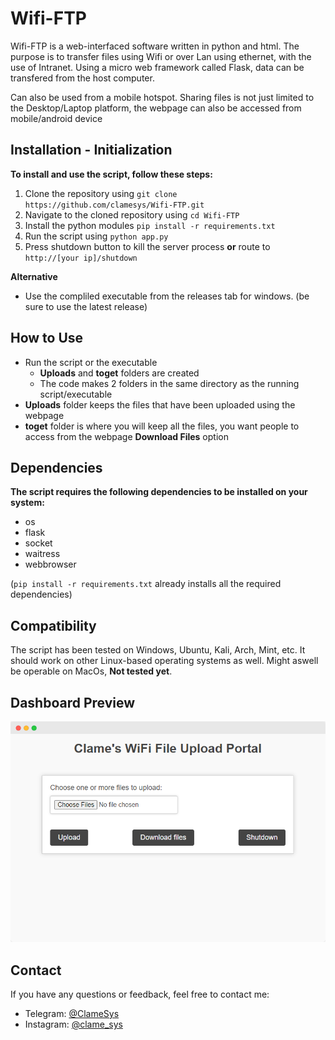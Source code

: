 # Wifi-FTP

Wifi-FTP is a web-interfaced software written in python and html. The purpose is to transfer files using Wifi or over Lan using ethernet, with the use of Intranet. Using a micro web framework called Flask, data can be transfered from the host computer.

Can also be used from a mobile hotspot. Sharing files is not just limited to the Desktop/Laptop platform, the webpage can also be accessed from mobile/android device

## Installation - Initialization

**To install and use the script, follow these steps:**

1.  Clone the repository using `git clone https://github.com/clamesys/Wifi-FTP.git`
2.  Navigate to the cloned repository using `cd Wifi-FTP`
3.  Install the python modules `pip install -r requirements.txt`
4.  Run the script using `python app.py`
5.  Press shutdown button to kill the server process **or** route to `http://[your ip]/shutdown`

**Alternative**

- Use the compliled executable from the releases tab for windows. (be sure to use the latest release)

## How to Use

- Run the script or the executable
    - **Uploads** and **toget** folders are created
    - The code makes 2 folders in the same directory as the running script/executable
- **Uploads** folder keeps the files that have been uploaded using the webpage
- **toget** folder is where you will keep all the files, you want people to access from the webpage **Download Files** option

## Dependencies

**The script requires the following dependencies to be installed on your system:**

- os
- flask
- socket
- waitress
- webbrowser

(`pip install -r requirements.txt` already installs all the required dependencies)

## Compatibility

The script has been tested on Windows, Ubuntu, Kali, Arch, Mint, etc. It should work on other Linux-based operating systems as well.
Might aswell be operable on MacOs, **Not tested yet**.

## Dashboard Preview
![Dashboard Preview](images/dashboard.png)
## Contact

If you have any questions or feedback, feel free to contact me:

- Telegram: [@ClameSys](https://t.me/ClameSys)
- Instagram: [@clame_sys](https://www.instagram.com/clame_sys/)
